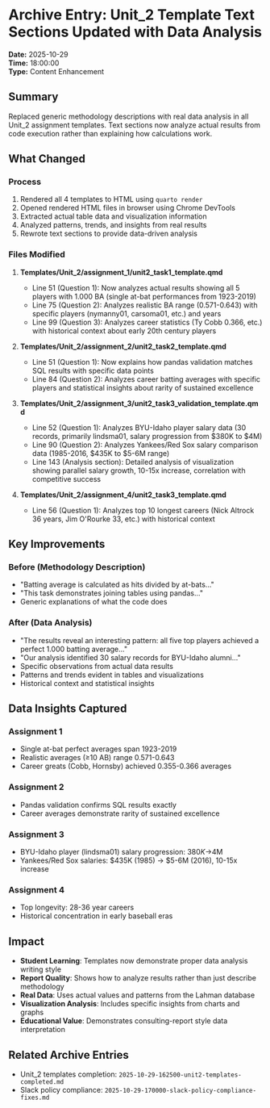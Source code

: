 # Archive Entry: Unit_2 Template Text Sections Updated with Data Analysis

**Date:** 2025-10-29  
**Time:** 18:00:00  
**Type:** Content Enhancement

## Summary

Replaced generic methodology descriptions with real data analysis in all Unit_2 assignment templates. Text sections now analyze actual results from code execution rather than explaining how calculations work.

## What Changed

### Process
1. Rendered all 4 templates to HTML using `quarto render`
2. Opened rendered HTML files in browser using Chrome DevTools
3. Extracted actual table data and visualization information
4. Analyzed patterns, trends, and insights from real results
5. Rewrote text sections to provide data-driven analysis

### Files Modified

1. **Templates/Unit_2/assignment_1/unit2_task1_template.qmd**
   - Line 51 (Question 1): Now analyzes actual results showing all 5 players with 1.000 BA (single at-bat performances from 1923-2019)
   - Line 75 (Question 2): Analyzes realistic BA range (0.571-0.643) with specific players (nymanny01, carsoma01, etc.) and years
   - Line 99 (Question 3): Analyzes career statistics (Ty Cobb 0.366, etc.) with historical context about early 20th century players

2. **Templates/Unit_2/assignment_2/unit2_task2_template.qmd**
   - Line 51 (Question 1): Now explains how pandas validation matches SQL results with specific data points
   - Line 84 (Question 2): Analyzes career batting averages with specific players and statistical insights about rarity of sustained excellence

3. **Templates/Unit_2/assignment_3/unit2_task3_validation_template.qmd**
   - Line 52 (Question 1): Analyzes BYU-Idaho player salary data (30 records, primarily lindsma01, salary progression from $380K to $4M)
   - Line 90 (Question 2): Analyzes Yankees/Red Sox salary comparison data (1985-2016, $435K to $5-6M range)
   - Line 143 (Analysis section): Detailed analysis of visualization showing parallel salary growth, 10-15x increase, correlation with competitive success

4. **Templates/Unit_2/assignment_4/unit2_task3_template.qmd**
   - Line 56 (Question 1): Analyzes top 10 longest careers (Nick Altrock 36 years, Jim O'Rourke 33, etc.) with historical context

## Key Improvements

### Before (Methodology Description)
- "Batting average is calculated as hits divided by at-bats..."
- "This task demonstrates joining tables using pandas..."
- Generic explanations of what the code does

### After (Data Analysis)
- "The results reveal an interesting pattern: all five top players achieved a perfect 1.000 batting average..."
- "Our analysis identified 30 salary records for BYU-Idaho alumni..."
- Specific observations from actual data results
- Patterns and trends evident in tables and visualizations
- Historical context and statistical insights

## Data Insights Captured

### Assignment 1
- Single at-bat perfect averages span 1923-2019
- Realistic averages (≥10 AB) range 0.571-0.643
- Career greats (Cobb, Hornsby) achieved 0.355-0.366 averages

### Assignment 2
- Pandas validation confirms SQL results exactly
- Career averages demonstrate rarity of sustained excellence

### Assignment 3
- BYU-Idaho player (lindsma01) salary progression: $380K→$4M
- Yankees/Red Sox salaries: $435K (1985) → $5-6M (2016), 10-15x increase

### Assignment 4
- Top longevity: 28-36 year careers
- Historical concentration in early baseball eras

## Impact

- **Student Learning**: Templates now demonstrate proper data analysis writing style
- **Report Quality**: Shows how to analyze results rather than just describe methodology
- **Real Data**: Uses actual values and patterns from the Lahman database
- **Visualization Analysis**: Includes specific insights from charts and graphs
- **Educational Value**: Demonstrates consulting-report style data interpretation

## Related Archive Entries

- Unit_2 templates completion: `2025-10-29-162500-unit2-templates-completed.md`
- Slack policy compliance: `2025-10-29-170000-slack-policy-compliance-fixes.md`

